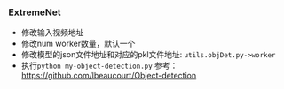 ### ExtremeNet

- 修改输入视频地址
- 修改num worker数量，默认一个
- 修改模型的json文件地址和对应的pkl文件地址: ```utils.objDet.py->worker```
- 执行```python my-object-detection.py```
参考： https://github.com/lbeaucourt/Object-detection
